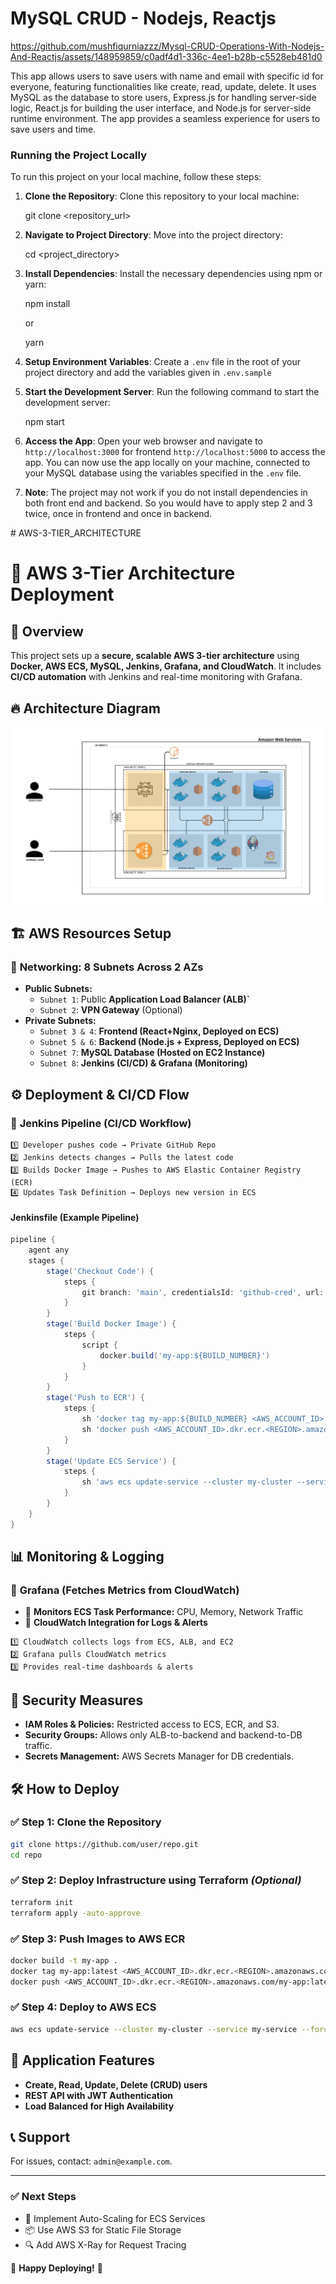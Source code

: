 
<h1>MySQL CRUD - Nodejs, Reactjs</h1>


https://github.com/mushfiqurniazzz/Mysql-CRUD-Operations-With-Nodejs-And-Reactjs/assets/148959859/c0adf4d1-336c-4ee1-b28b-c5528eb481d0


<p>This app allows users to save users with name and email with specific id for everyone, featuring functionalities like create, read, update, delete. It uses MySQL as the database to store users, Express.js for handling server-side logic, React.js for building the user interface, and Node.js for server-side runtime environment. The app provides a seamless experience for users to save users and time.</p>
<h3>Running the Project Locally</h3>
  <p>To run this project on your local machine, follow these steps:

1. <b>Clone the Repository</b>: Clone this repository to your local machine:

   git clone <repository_url>

2. <b>Navigate to Project Directory</b>: Move into the project directory:

   cd <project_directory>

3. <b>Install Dependencies</b>: Install the necessary dependencies using npm or yarn:

   npm install

   or

   yarn

4. <b>Setup Environment Variables</b>: Create a `.env` file in the root of your project directory and add the variables given in `.env.sample`

5. <b>Start the Development Server</b>: Run the following command to start the development server:

   npm start

6. <b>Access the App</b>: Open your web browser and navigate to `http://localhost:3000` for frontend `http://localhost:5000` to access the app. You can now use the app locally on your machine, connected to your MySQL database using the variables specified in the `.env` file.

7. <b>Note</b>: The project may not work if you do not install dependencies in both front end and backend. So you would have to apply step 2 and 3 twice, once in frontend and once in backend.
</p>
# AWS-3-TIER_ARCHITECTURE

# 🚀 AWS 3-Tier Architecture Deployment

## 📌 Overview
This project sets up a **secure, scalable AWS 3-tier architecture** using **Docker, AWS ECS, MySQL, Jenkins, Grafana, and CloudWatch**. It includes **CI/CD automation** with Jenkins and real-time monitoring with Grafana.

## 🔥 Architecture Diagram

![AWS 3-Tier Architecture](./architecture.png)

## 🏗️ AWS Resources Setup

### 🔹 **Networking: 8 Subnets Across 2 AZs**
- **Public Subnets:**
  - `Subnet 1`: Public **Application Load Balancer (ALB)`**
  - `Subnet 2`: **VPN Gateway** (Optional)
- **Private Subnets:**
  - `Subnet 3 & 4`: **Frontend (React+Nginx, Deployed on ECS)**
  - `Subnet 5 & 6`: **Backend (Node.js + Express, Deployed on ECS)**
  - `Subnet 7`: **MySQL Database (Hosted on EC2 Instance)**
  - `Subnet 8`: **Jenkins (CI/CD) & Grafana (Monitoring)**

## ⚙️ **Deployment & CI/CD Flow**

### 🔹 **Jenkins Pipeline (CI/CD Workflow)**
```plaintext
1️⃣ Developer pushes code → Private GitHub Repo
2️⃣ Jenkins detects changes → Pulls the latest code
3️⃣ Builds Docker Image → Pushes to AWS Elastic Container Registry (ECR)
4️⃣ Updates Task Definition → Deploys new version in ECS
```

#### **Jenkinsfile** (Example Pipeline)
```groovy
pipeline {
    agent any
    stages {
        stage('Checkout Code') {
            steps {
                git branch: 'main', credentialsId: 'github-cred', url: 'https://github.com/user/repo.git'
            }
        }
        stage('Build Docker Image') {
            steps {
                script {
                    docker.build('my-app:${BUILD_NUMBER}')
                }
            }
        }
        stage('Push to ECR') {
            steps {
                sh 'docker tag my-app:${BUILD_NUMBER} <AWS_ACCOUNT_ID>.dkr.ecr.<REGION>.amazonaws.com/my-app:${BUILD_NUMBER}'
                sh 'docker push <AWS_ACCOUNT_ID>.dkr.ecr.<REGION>.amazonaws.com/my-app:${BUILD_NUMBER}'
            }
        }
        stage('Update ECS Service') {
            steps {
                sh 'aws ecs update-service --cluster my-cluster --service my-service --force-new-deployment'
            }
        }
    }
}
```

## 📊 **Monitoring & Logging**

### 🔹 **Grafana (Fetches Metrics from CloudWatch)**
- 📌 **Monitors ECS Task Performance:** CPU, Memory, Network Traffic
- 📌 **CloudWatch Integration for Logs & Alerts**

```plaintext
1️⃣ CloudWatch collects logs from ECS, ALB, and EC2
2️⃣ Grafana pulls CloudWatch metrics
3️⃣ Provides real-time dashboards & alerts
```

## 🔐 **Security Measures**
- **IAM Roles & Policies:** Restricted access to ECS, ECR, and S3.
- **Security Groups:** Allows only ALB-to-backend and backend-to-DB traffic.
- **Secrets Management:** AWS Secrets Manager for DB credentials.

## 🛠️ **How to Deploy**

### ✅ **Step 1: Clone the Repository**
```bash
git clone https://github.com/user/repo.git
cd repo
```

### ✅ **Step 2: Deploy Infrastructure using Terraform** *(Optional)*
```bash
terraform init
terraform apply -auto-approve
```

### ✅ **Step 3: Push Images to AWS ECR**
```bash
docker build -t my-app .
docker tag my-app:latest <AWS_ACCOUNT_ID>.dkr.ecr.<REGION>.amazonaws.com/my-app:latest
docker push <AWS_ACCOUNT_ID>.dkr.ecr.<REGION>.amazonaws.com/my-app:latest
```

### ✅ **Step 4: Deploy to AWS ECS**
```bash
aws ecs update-service --cluster my-cluster --service my-service --force-new-deployment
```

## 📎 **Application Features**
- **Create, Read, Update, Delete (CRUD) users**
- **REST API with JWT Authentication**
- **Load Balanced for High Availability**

## 📞 **Support**
For issues, contact: `admin@example.com`.

---

### ✅ **Next Steps**
- 🔄 Implement Auto-Scaling for ECS Services
- 📦 Use AWS S3 for Static File Storage
- 🔍 Add AWS X-Ray for Request Tracing

🚀 **Happy Deploying!** 🎯
